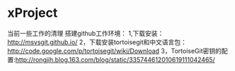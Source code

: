 xProject
========

当前一些工作的清理
搭建github工作环境：
1,下载安装：http://msysgit.github.io/
2，下载安装tortoisegit和中文语言包：http://code.google.com/p/tortoisegit/wiki/Download
3，TortoiseGit密钥的配置:http://rongjih.blog.163.com/blog/static/335744612010619111042465/
